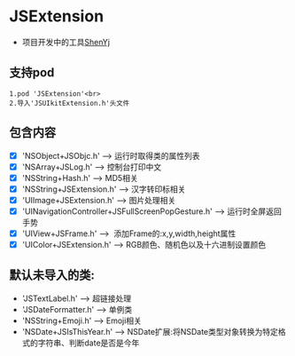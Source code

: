# JSExtension

- 项目开发中的工具[ShenYj](https://github.com/ShenYj)

## 支持pod<br>

```
1.pod 'JSExtension'<br>
2.导入'JSUIkitExtension.h'头文件
```

## 包含内容<br>

- [x] 'NSObject+JSObjc.h' --> 运行时取得类的属性列表 <br>
- [x] 'NSArray+JSLog.h' --> 控制台打印中文 <br>
- [x] 'NSString+Hash.h' --> MD5相关 <br>
- [x] 'NSString+JSExtension.h' --> 汉字转印标相关 <br>
- [x] 'UIImage+JSExtension.h' --> 图片处理相关 <br>
- [x] 'UINavigationController+JSFullScreenPopGesture.h' --> 运行时全屏返回手势<br>
- [x] 'UIView+JSFrame.h' -->  添加Frame的:x,y,width,height属性 <br>
- [x] 'UIColor+JSExtension.h' --> RGB颜色、随机色以及十六进制设置颜色 <br>

## 默认未导入的类:

- 'JSTextLabel.h' --> 超链接处理<br>
- 'JSDateFormatter.h' --> 单例类 <br>
- 'NSString+Emoji.h' --> Emoji相关 <br>
- 'NSDate+JSIsThisYear.h' --> NSDate扩展:将NSDate类型对象转换为特定格式的字符串、判断date是否是今年 <br>
